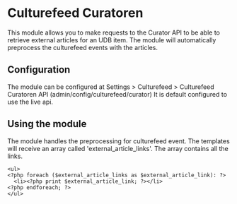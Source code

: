 Culturefeed Curatoren
===========

This module allows you to make requests to the Curator API to be able to retrieve external articles for an UDB item.
The module will automatically preprocess the culturefeed events with the articles.

## Configuration
The module can be configured at Settings > Culturefeed > Culturefeed Curatoren API (admin/config/culturefeed/curator)
It is default configured to use the live api.

## Using the module
The module handles the preprocessing for culturefeed event. The templates will receive an array called 'external_article_links'. The array contains all the links.
```
<ul>
<?php foreach ($external_article_links as $external_article_link): ?>
  <li><?php print $external_article_link; ?></li>
<?php endforeach; ?>
</ul>
```
 
